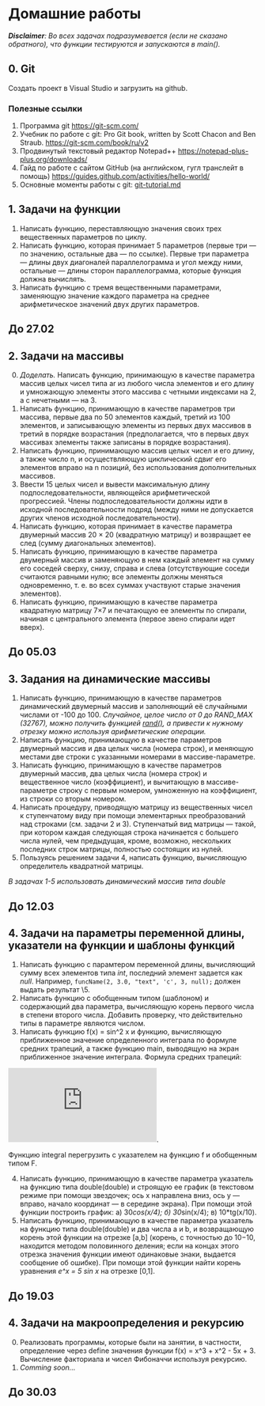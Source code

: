 # Домашние работы

***Disclaimer**: Во всех задачах подразумевается (если не сказано обратного), что функции тестируются и запускаются в main().*

## 0. Git
Создать проект в Visual Studio и загрузить на github.
### Полезные ссылки
1. Программа git https://git-scm.com/
2. Учебник по работе с git: Pro Git book, written by Scott Chacon and Ben Straub. https://git-scm.com/book/ru/v2
3. Продвинутый текстовый редактор Notepad++ https://notepad-plus-plus.org/downloads/
4. Гайд по работе с сайтом GitHub (на английском, гугл транслейт в помощь) https://guides.github.com/activities/hello-world/
5. Основные моменты работы с git: [git-tutorial.md](../master/git-tutorial.md)
## 1. Задачи на функции
1. Написать функцию, переставляющую значения своих трех вещественных параметров по циклу.
2. Написать функцию, которая принимает 5 параметров (первые три — по значению, остальные два — по ссылке).
Первые три параметра — длины двух диагоналей параллелограмма и угол между ними, остальные — длины сторон
параллелограмма, которые функция должна вычислять.
3. Написать функцию с тремя вещественными параметрами, заменяющую значение каждого параметра на среднее
арифметическое значений двух других параметров.

До 27.02
---

## 2. Задачи на массивы
0. *Доделать.* Написать функцию, принимающую в качестве параметра массив целых чисел типа ar из любого числа элементов и его длину и умножающую элементы этого массива с четными индексами на 2, а с нечетными — на 3.
1. Написать функцию, принимающую в качестве параметров три массива, первые два по 50 элементов каждый, третий из 100 элементов, и записывающую элементы из первых двух массивов в третий в порядке возрастания (предполагается, что в первых двух массивах элементы также записаны в порядке возрастания).
2. Написать функцию, принимающую массив целых чисел и его длину, а также число n, и осуществляющую циклический сдвиг его элементов вправо на n позиций, без использования дополнительных массивов.
3. Ввести 15 целых чисел и вывести максимальную длину подпоследовательности, являющейся арифметической прогрессией. Члены подпоследовательности должны идти в исходной последовательности подряд (между ними не допускается других членов исходной последовательности).
4. Написать функцию, которая принимает в качестве параметра двумерный массив 20 × 20 (квадратную матрицу) и возвращает ее след (сумму диагональных элементов).
5. Написать функцию, принимающую в качестве параметра двумерный массив и заменяющую в нем каждый элемент на сумму его соседей сверху, снизу, справа и слева (отсутствующие соседи считаются равными нулю; все элементы должны меняться одновременно, т. е. во всех суммах участвуют старые значения элементов).
6.  Написать функцию, принимающую в качестве параметра квадратную матрицу 7×7 и печатающую ее элементы по спирали, начиная с центрального элемента (первое звено спирали идет вверх).

До 05.03
---

## 3. Задания на динамические массивы
1. Написать функцию, принимающую в качестве параметров динамический двумерный массив и заполняющий её случайными числами от -100 до 100.
*Случайное, целое число от 0 до RAND_MAX (32767), можно получить функцией [rand\(\)](https://docs.microsoft.com/ru-ru/cpp/c-runtime-library/reference/rand?view=vs-2019), а привести к нужному отрезку можно используя арифметические операции.*
2. Написать функцию, принимающую в качестве параметров двумерный массив и два целых числа (номера строк), и меняющую местами две строки с указанными номерами в массиве-параметре.
3. Написать функцию, принимающую в качестве параметров двумерный массив, два целых числа (номера строк) и вещественное число (коэффициент), и вычитающую в массиве-параметре строку с первым номером, умноженную на коэффициент, из строки со вторым номером.
4. Написать процедуру, приводящую матрицу из вещественных чисел к ступенчатому виду при помощи элементарных преобразований над строками (см. задачи 2 и 3). Ступенчатый вид матрицы — такой, при котором каждая следующая строка начинается с большего числа нулей, чем предыдущая, кроме, возможно, нескольких последних строк матрицы, полностью состоящих из нулей.
5. Пользуясь решением задачи 4, написать функцию, вычисляющую определитель квадратной матрицы.

*В задачах 1-5 использовать динамический массив типа double*



До 12.03
---

## 4. Задачи на параметры переменной длины, указатели на функции и шаблоны функций
1. Написать функцию с парамтером переменной длины, вычисляющий сумму всех элементов типа *int*, последний элемент задается как *null*. Например, ```funcName(2, 3.0, "text", 'c', 3, null);``` должен выдать результат \5.
2. Написать функцию с обобщенным типом (шаблоном) и содержающий два параметра, вычисляющую корень первого числа в степени второго числа. Добавить проверку, что действительно типы в параметре являются числом.
3. Написать функцию f(x) = sin^2 x и функцию, вычисляющую приближенное значение определенного интеграла по формуле средних трапеций, а также функцию main, выводящую на экран приближенное значение интеграла.
Формула средних трапеций:

![Формула средних трапеций](https://latex.codecogs.com/gif.latex?%5Cint_a%5Eb%7Bf%28x%29dx%7D%20%5Capprox%20%5Cfrac%7Bb-a%7D%7B2n%7D%28f%28a%29&plus;2%20%5Ccdot%20%5Csum_%7Bi%3D1%7D%5E%7Bn-1%7Df%28a&plus;i%5Ccdot%5Cfrac%7Bb-a%7D%7Bn%7D%29&plus;f%28b%29%29%29 "Формула средних трапеций").

Функцию integral перегрузить с указателем на функцию f и обобщенным типом F.

4. Написать функцию, принимающую в качестве параметра указатель на функцию типа double(double) и строящую ее график (в текстовом режиме при помощи звездочек; ось x направлена вниз, ось y — вправо, начало координат — в середине экрана). При помощи этой функции построить график: а) 30*cos(x/4); б) 30*sin(x/4); в) 10*tg(x/10).
5.  Написать функцию, принимающую в качестве параметра указатель на функцию типа double(double) и два числа a и b, и возвращающую корень этой функции на отрезке [a,b] (корень, с точностью до 10−10, находится методом половинного деления; если на концах этого отрезка значения функции имеют одинаковые знаки, выдается сообщение об ошибке). При помощи этой функции найти корень уравнения *e^x = 5 sin x*
на отрезке [0,1].

До 19.03
---

## 4. Задачи на макроопределения и рекурсию
0. Реализовать программы, которые были на занятии, в частности, 
определение через define значения функции f(x) = x^3 + x^2 - 5x + 3.
Вычисление факториала и чисел Фибоначчи используя рекурсию.
1. *Comming soon...*


До 30.03
---

